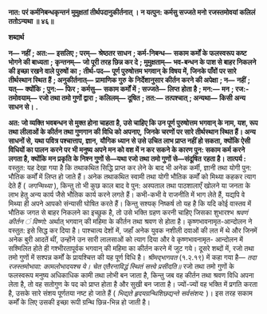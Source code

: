 **नात: परं कर्मनिबन्धकृन्तनं** **मुमुक्षतां तीर्थपदानुकीर्तनात् ।** **न यत्पुन: कर्मसु सज्जते मनो** **रजस्तमोवयां कलिलं ततोऽन्यथा ॥ ४६॥** 

**शब्दार्थ** 

**न—** **नहीं** **; अत:—** **इसलिए** **; परम्—** **श्रेष्ठतर साधन** **; कर्म-निबन्ध—** **सकाम कर्मों के फलस्वरूप कष्ट भोगने की बाध्यता** **;** **कृन्तनम्—** **जो पूरी तरह छिन्न कर दे** **; मुमुक्षताम्—** **भव-बन्धन के पाश से बाहर निकलने की इच्छा रखने वाले पुरुषों का** **;** **तीर्थ-पद—** **पूर्ण पुरुषोत्तम भगवान् के विषय में, जिनके पाँवों पर सारे तीर्थस्थान स्थित हैं** **; अनुकीर्तनात्—** **प्रामाणिक गुरु** **के निर्देशानुसार कीर्तन करने की अपेक्षा** **; न—** **नहीं** **; यत्—** **क्योंकि** **; पुन:—** **फिर** **; कर्मसु—** **सकाम कर्मों में** **; सज्जते—** **लिप्त** **होता है** **; मन:—** **मन** **; रज:-तमोवयाम्—** **रजो तथा तमो गुणों द्वारा** **; कलिलम्—** **दूषित** **; तत:—** **तत्पश्चात्** **; अन्यथा—** **किसी** **अन्य साधन से।** **.** 

**अत: जो व्यक्ति भवबन्धन से मुक्त होना चाहता है, उसे चाहिए कि उन पूर्ण पुरुषोत्तम** **भगवान् के नाम, यश, रूप तथा लीलाओं के कीर्तन तथा गुणगान की विधि को अपनाए,** **जिनके चरणों पर सारे तीर्थस्थान स्थित हैं। अन्य साधनों से, यथा पवित्र पश्चात्ताप, ज्ञान,** **यौगिक ध्यान से उसे उचित लाभ प्राप्त नहीं हो सकता, क्योंकि ऐसी विधियों का पालन** **करने पर भी मनुष्य अपने मन को वश में न कर सकने के कारण पुन: सकाम कर्म करने** **लगता है, क्योंकि मन प्रकृति के निश्न गुणों से—यथा रजो तथा तमो गुणों से—संदूषित** **रहता है।** **तात्पर्य :** वस्तुत: यह देखा गया है कि तथाकथित सिद्धि प्राप्त कर लेने के बाद भी अनेक कर्मी, ज्ञानी तथा योगी पुन: भौतिक कर्मों में लिप्त हो जाते हैं। अनेक तथाकथित स्वामी तथा योगी भौतिक कर्मों को मिथ्या कहकर त्याग देते हैं ( *जगन्मिथ्या* ), किन्तु तो भी कुछ काल बाद वे पुन: अस्पताल तथा पाठशालाएँ खोलने या जनता के लाभ हेतु अन्य कार्य जैसे भौतिक कार्य करने लगते हैं। कभी-कभी वे राजनीति में भाग लेते हैं, यद्यपि वे मिथ्या ही अपने आपको संन्यासी घोषित करते हैं। किन्तु सश्यक् निष्कर्ष तो यह है कि यदि कोई वास्तव में भौतिक जगत से बाहर निकलने का इच्छुक है, तो उसे भक्ति ग्रहण करनी चाहिए जिसका शुभारश्भ *श्रवणं कीर्तन ं विष्णो:*  अर्थात् भगवान् की महिमा के कीर्तन तथा श्रवण से होता है। कृष्णभावनामृत-आन्दोलन ने वस्तुत: इसे सिद्ध कर दिया है। पाश्चात्य देशों में, जहाँ अनेक युवक नशीली दवाओं की लत में थे और जिनमें अनेक बुरी आदतें थीं, उन्होंने उन सारी लालसाओं को त्याग दिया और वे कृष्णभावनामृत- आन्दोलन में सश्मिलित होते ही गश्भीरतापूर्वक भगवान् की महिमा का कीर्तन करने में जुट गये। दूसरे शब्दों में, रजो तथा तमो गुणों में सश्पन्न कर्मों के प्रायश्चित्त की यह पूर्ण विधि है। *श्रीमद्भागवत* (१.२.१९) में कहा गया है— *तदा रजस्तमोभावा: कामलोभादयश्च ये।* *चेत एतैरनाविद्धं स्थितं सत्त्वे प्रसीदति॥* रजो तथा तमो गुणों के फलस्वरूप मनुष्य अधिकाधिक कामी तथा लोभी बन जाता है, किन्तु जब वह कीर्तन तथा श्रवण विधि अपना लेता है, तो वह सतोगुण के पद को प्राप्त होता है और सुखी बन जाता है। ज्यों-ज्यों वह भक्ति में प्रगति करता है, उसके सारे संशय पूर्णतया नष्ट हो जाते हैं ( *भिद्यते हृदयग्रन्थिशिछद्यन्ते सर्वसंशय:* )। इस तरह सकाम कर्मों के लिए उसकी इच्छा रूपी ग्रन्थि छिन्न-भिन्न हो जाती है।  